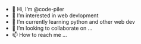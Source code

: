 - 👋 Hi, I’m @code-piler
- 👀 I’m interested in web devlopment
- 🌱 I’m currently learning python and other web dev
- 💞️ I’m looking to collaborate on ...
- 📫 How to reach me ...

<!---
code-piler/code-piler is a ✨ special ✨ repository because its `README.md` (this file) appears on your GitHub profile.
You can click the Preview link to take a look at your changes.
--->
